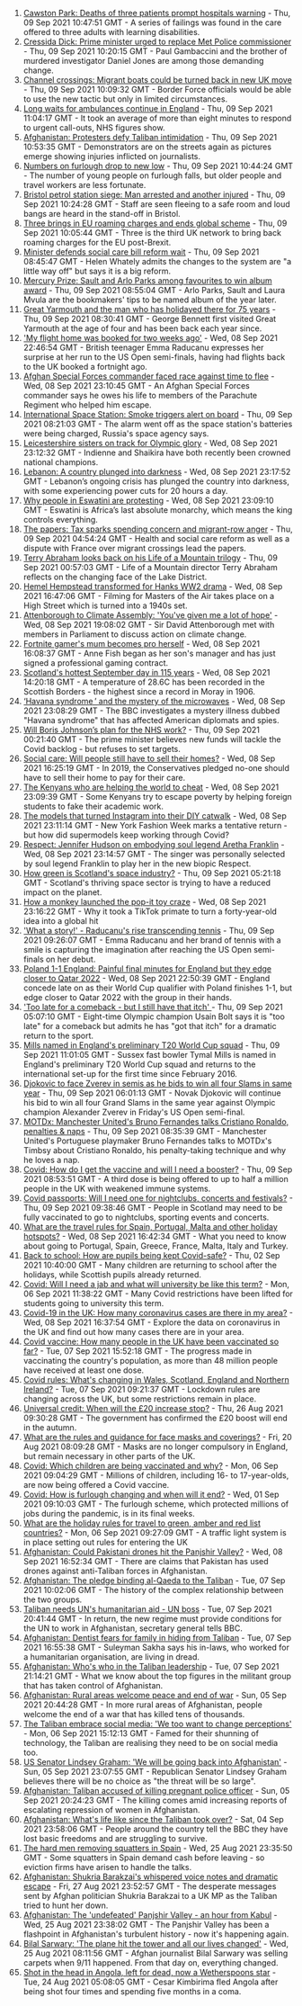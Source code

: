 1. [Cawston Park: Deaths of three patients prompt hospitals warning](https://www.bbc.co.uk/news/uk-england-norfolk-58466839?at_medium=RSS&at_campaign=KARANGA) - Thu, 09 Sep 2021 10:47:51 GMT - A series of failings was found in the care offered to three adults with learning disabilities.
2. [Cressida Dick: Prime minister urged to replace Met Police commissioner](https://www.bbc.co.uk/news/uk-england-london-58490698?at_medium=RSS&at_campaign=KARANGA) - Thu, 09 Sep 2021 10:20:15 GMT - Paul Gambaccini and the brother of murdered investigator Daniel Jones are among those demanding change.
3. [Channel crossings: Migrant boats could be turned back in new UK move](https://www.bbc.co.uk/news/uk-58495948?at_medium=RSS&at_campaign=KARANGA) - Thu, 09 Sep 2021 10:09:32 GMT - Border Force officials would be able to use the new tactic but only in limited circumstances.
4. [Long waits for ambulances continue in England](https://www.bbc.co.uk/news/health-58499857?at_medium=RSS&at_campaign=KARANGA) - Thu, 09 Sep 2021 11:04:17 GMT - It took an average of more than eight minutes to respond to urgent call-outs, NHS figures show.
5. [Afghanistan: Protesters defy Taliban intimidation](https://www.bbc.co.uk/news/world-asia-58497904?at_medium=RSS&at_campaign=KARANGA) - Thu, 09 Sep 2021 10:53:35 GMT - Demonstrators are on the streets again as pictures emerge showing injuries inflicted on journalists.
6. [Numbers on furlough drop to new low](https://www.bbc.co.uk/news/business-58498433?at_medium=RSS&at_campaign=KARANGA) - Thu, 09 Sep 2021 10:44:24 GMT - The number of young people on furlough falls, but older people and travel workers are less fortunate.
7. [Bristol petrol station siege: Man arrested and another injured](https://www.bbc.co.uk/news/uk-england-bristol-58500077?at_medium=RSS&at_campaign=KARANGA) - Thu, 09 Sep 2021 10:24:28 GMT - Staff are seen fleeing to a safe room and loud bangs are heard in the stand-off in Bristol.
8. [Three brings in EU roaming charges and ends global scheme](https://www.bbc.co.uk/news/technology-58501527?at_medium=RSS&at_campaign=KARANGA) - Thu, 09 Sep 2021 10:05:44 GMT - Three is the third UK network to bring back roaming charges for the EU post-Brexit.
9. [Minister defends social care bill reform wait](https://www.bbc.co.uk/news/uk-politics-58487901?at_medium=RSS&at_campaign=KARANGA) - Thu, 09 Sep 2021 08:45:47 GMT - Helen Whately admits the changes to the system are "a little way off" but says it is a big reform.
10. [Mercury Prize: Sault and Arlo Parks among favourites to win album award](https://www.bbc.co.uk/news/entertainment-arts-58499065?at_medium=RSS&at_campaign=KARANGA) - Thu, 09 Sep 2021 08:55:04 GMT - Arlo Parks, Sault and Laura Mvula are the bookmakers' tips to be named album of the year later.
11. [Great Yarmouth and the man who has holidayed there for 75 years](https://www.bbc.co.uk/news/uk-england-norfolk-58487394?at_medium=RSS&at_campaign=KARANGA) - Thu, 09 Sep 2021 08:30:41 GMT - George Bennett first visited Great Yarmouth at the age of four and has been back each year since.
12. ['My flight home was booked for two weeks ago'](https://www.bbc.co.uk/sport/tennis/58495531?at_medium=RSS&at_campaign=KARANGA) - Wed, 08 Sep 2021 22:46:54 GMT - British teenager Emma Raducanu expresses her surprise at her run to the US Open semi-finals, having had flights back to the UK booked a fortnight ago.
13. [Afghan Special Forces commander faced race against time to flee](https://www.bbc.co.uk/news/world-asia-58490568?at_medium=RSS&at_campaign=KARANGA) - Wed, 08 Sep 2021 23:10:45 GMT - An Afghan Special Forces commander says he owes his life to members of the Parachute Regiment who helped him escape.
14. [International Space Station: Smoke triggers alert on board](https://www.bbc.co.uk/news/world-europe-58497899?at_medium=RSS&at_campaign=KARANGA) - Thu, 09 Sep 2021 08:21:03 GMT - The alarm went off as the space station's batteries were being charged, Russia's space agency says.
15. [Leicestershire sisters on track for Olympic glory](https://www.bbc.co.uk/news/uk-england-leicestershire-58270963?at_medium=RSS&at_campaign=KARANGA) - Wed, 08 Sep 2021 23:12:32 GMT - Indienne and Shaikira have both recently been crowned national champions.
16. [Lebanon: A country plunged into darkness](https://www.bbc.co.uk/news/world-middle-east-58494832?at_medium=RSS&at_campaign=KARANGA) - Wed, 08 Sep 2021 23:17:52 GMT - Lebanon’s ongoing crisis has plunged the country into darkness, with some experiencing power cuts for 20 hours a day.
17. [Why people in Eswatini are protesting](https://www.bbc.co.uk/news/world-africa-58492598?at_medium=RSS&at_campaign=KARANGA) - Wed, 08 Sep 2021 23:09:10 GMT - Eswatini is Africa’s last absolute monarchy, which means the king controls everything.
18. [The papers: Tax sparks spending concern and migrant-row anger](https://www.bbc.co.uk/news/blogs-the-papers-58495934?at_medium=RSS&at_campaign=KARANGA) - Thu, 09 Sep 2021 04:54:24 GMT - Health and social care reform as well as a dispute with France over migrant crossings lead the papers.
19. [Terry Abraham looks back on his Life of a Mountain trilogy](https://www.bbc.co.uk/news/uk-england-cumbria-58394918?at_medium=RSS&at_campaign=KARANGA) - Thu, 09 Sep 2021 00:57:03 GMT - Life of a Mountain director Terry Abraham reflects on the changing face of the Lake District.
20. [Hemel Hempstead transformed for Hanks WW2 drama](https://www.bbc.co.uk/news/uk-england-beds-bucks-herts-58488046?at_medium=RSS&at_campaign=KARANGA) - Wed, 08 Sep 2021 16:47:06 GMT - Filming for Masters of the Air takes place on a High Street which is turned into a 1940s set.
21. [Attenborough to Climate Assembly: 'You've given me a lot of hope'](https://www.bbc.co.uk/news/science-environment-58495142?at_medium=RSS&at_campaign=KARANGA) - Wed, 08 Sep 2021 19:08:02 GMT - Sir David Attenborough met with members in Parliament to discuss action on climate change.
22. [Fortnite gamer's mum becomes pro herself](https://www.bbc.co.uk/news/technology-58487025?at_medium=RSS&at_campaign=KARANGA) - Wed, 08 Sep 2021 16:08:37 GMT - Anne Fish began as her son's manager and has just signed a professional gaming contract.
23. [Scotland's hottest September day in 115 years](https://www.bbc.co.uk/news/uk-scotland-south-scotland-58491958?at_medium=RSS&at_campaign=KARANGA) - Wed, 08 Sep 2021 14:20:18 GMT - A temperature of 28.6C has been recorded in the Scottish Borders - the highest since a record in Moray in 1906.
24. [‘Havana syndrome ’ and the mystery of the microwaves](https://www.bbc.co.uk/news/world-58396698?at_medium=RSS&at_campaign=KARANGA) - Wed, 08 Sep 2021 23:08:29 GMT - The BBC investigates a mystery illness dubbed "Havana syndrome" that has affected American diplomats and spies.
25. [Will Boris Johnson’s plan for the NHS work?](https://www.bbc.co.uk/news/health-58480863?at_medium=RSS&at_campaign=KARANGA) - Thu, 09 Sep 2021 00:21:40 GMT - The prime minister believes new funds will tackle the Covid backlog - but refuses to set targets.
26. [Social care: Will people still have to sell their homes?](https://www.bbc.co.uk/news/58486476?at_medium=RSS&at_campaign=KARANGA) - Wed, 08 Sep 2021 16:25:19 GMT - In 2019, the Conservatives pledged no-one should have to sell their home to pay for their care.
27. [The Kenyans who are helping the world to cheat](https://www.bbc.co.uk/news/blogs-trending-58465189?at_medium=RSS&at_campaign=KARANGA) - Wed, 08 Sep 2021 23:09:39 GMT - Some Kenyans try to escape poverty by helping foreign students to fake their academic work.
28. [The models that turned Instagram into their DIY catwalk](https://www.bbc.co.uk/news/business-58474185?at_medium=RSS&at_campaign=KARANGA) - Wed, 08 Sep 2021 23:11:14 GMT - New York Fashion Week marks a tentative return - but how did supermodels keep working through Covid?
29. [Respect: Jennifer Hudson on embodying soul legend Aretha Franklin](https://www.bbc.co.uk/news/entertainment-arts-57867411?at_medium=RSS&at_campaign=KARANGA) - Wed, 08 Sep 2021 23:14:57 GMT - The singer was personally selected by soul legend Franklin to play her in the new biopic Respect.
30. [How green is Scotland's space industry?](https://www.bbc.co.uk/news/uk-scotland-highlands-islands-58190702?at_medium=RSS&at_campaign=KARANGA) - Thu, 09 Sep 2021 05:21:18 GMT - Scotland's thriving space sector is trying to have a reduced impact on the planet.
31. [How a monkey launched the pop-it toy craze](https://www.bbc.co.uk/news/business-58408570?at_medium=RSS&at_campaign=KARANGA) - Wed, 08 Sep 2021 23:16:22 GMT - Why it took a TikTok primate to turn a forty-year-old idea into a global hit
32. ['What a story!' - Raducanu's rise transcending tennis](https://www.bbc.co.uk/sport/tennis/58496385?at_medium=RSS&at_campaign=KARANGA) - Thu, 09 Sep 2021 09:26:07 GMT - Emma Raducanu and her brand of tennis with a smile is capturing the imagination after reaching the US Open semi-finals on her debut.
33. [Poland 1-1 England: Painful final minutes for England but they edge closer to Qatar 2022](https://www.bbc.co.uk/sport/football/58492134?at_medium=RSS&at_campaign=KARANGA) - Wed, 08 Sep 2021 22:50:39 GMT - England concede late on as their World Cup qualifier with Poland finishes 1-1, but edge closer to Qatar 2022 with the group in their hands.
34. ['Too late for a comeback - but I still have that itch' ](https://www.bbc.co.uk/sport/athletics/58493570?at_medium=RSS&at_campaign=KARANGA) - Thu, 09 Sep 2021 05:07:10 GMT - Eight-time Olympic champion Usain Bolt says it is "too late" for a comeback but admits he has "got that itch" for a dramatic return to the sport.
35. [Mills named in England's preliminary T20 World Cup squad](https://www.bbc.co.uk/sport/cricket/58498271?at_medium=RSS&at_campaign=KARANGA) - Thu, 09 Sep 2021 11:01:05 GMT - Sussex fast bowler Tymal Mills is named in England's preliminary T20 World Cup squad and returns to the international set-up for the first time since February 2016.
36. [Djokovic to face Zverev in semis as he bids to win all four Slams in same year](https://www.bbc.co.uk/sport/tennis/58495323?at_medium=RSS&at_campaign=KARANGA) - Thu, 09 Sep 2021 06:01:13 GMT - Novak Djokovic will continue his bid to win all four Grand Slams in the same year against Olympic champion Alexander Zverev in Friday's US Open semi-final.
37. [MOTDx: Manchester United's Bruno Fernandes talks Cristiano Ronaldo, penalties & naps](https://www.bbc.co.uk/sport/av/football/58499937?at_medium=RSS&at_campaign=KARANGA) - Thu, 09 Sep 2021 08:35:39 GMT - Manchester United's Portuguese playmaker Bruno Fernandes talks to MOTDx's Timbsy about Cristiano Ronaldo, his penalty-taking technique and why he loves a nap.
38. [Covid: How do I get the vaccine and will I need a booster?](https://www.bbc.co.uk/news/health-55045639?at_medium=RSS&at_campaign=KARANGA) - Thu, 09 Sep 2021 08:53:51 GMT - A third dose is being offered to up to half a million people in the UK with weakened immune systems.
39. [Covid passports: Will I need one for nightclubs, concerts and festivals?](https://www.bbc.co.uk/news/explainers-55718553?at_medium=RSS&at_campaign=KARANGA) - Thu, 09 Sep 2021 09:38:46 GMT - People in Scotland may need to be fully vaccinated to go to nightclubs, sporting events and concerts.
40. [What are the travel rules for Spain, Portugal, Malta and other holiday hotspots?](https://www.bbc.co.uk/news/explainers-56997931?at_medium=RSS&at_campaign=KARANGA) - Wed, 08 Sep 2021 16:42:34 GMT - What you need to know about going to Portugal, Spain, Greece, France, Malta, Italy and Turkey.
41. [Back to school: How are pupils being kept Covid-safe?](https://www.bbc.co.uk/news/education-51643556?at_medium=RSS&at_campaign=KARANGA) - Thu, 02 Sep 2021 10:40:00 GMT - Many children are returning to school after the holidays, while Scottish pupils already returned.
42. [Covid: Will I need a jab and what will university be like this term?](https://www.bbc.co.uk/news/explainers-52753913?at_medium=RSS&at_campaign=KARANGA) - Mon, 06 Sep 2021 11:38:22 GMT - Many Covid restrictions have been lifted for students going to university this term.
43. [Covid-19 in the UK: How many coronavirus cases are there in my area?](https://www.bbc.co.uk/news/uk-51768274?at_medium=RSS&at_campaign=KARANGA) - Wed, 08 Sep 2021 16:37:54 GMT - Explore the data on coronavirus in the UK and find out how many cases there are in your area.
44. [Covid vaccine: How many people in the UK have been vaccinated so far?](https://www.bbc.co.uk/news/health-55274833?at_medium=RSS&at_campaign=KARANGA) - Tue, 07 Sep 2021 15:52:18 GMT - The progress made in vaccinating the country's population, as more than 48 million people have received at least one dose.
45. [Covid rules: What's changing in Wales, Scotland, England and Northern Ireland?](https://www.bbc.co.uk/news/explainers-52530518?at_medium=RSS&at_campaign=KARANGA) - Tue, 07 Sep 2021 09:21:37 GMT - Lockdown rules are changing across the UK, but some restrictions remain in place.
46. [Universal credit: When will the £20 increase stop?](https://www.bbc.co.uk/news/uk-41487126?at_medium=RSS&at_campaign=KARANGA) - Thu, 26 Aug 2021 09:30:28 GMT - The government has confirmed the £20 boost will end in the autumn.
47. [What are the rules and guidance for face masks and coverings?](https://www.bbc.co.uk/news/health-51205344?at_medium=RSS&at_campaign=KARANGA) - Fri, 20 Aug 2021 08:09:28 GMT - Masks are no longer compulsory in England, but remain necessary in other parts of the UK.
48. [Covid: Which children are being vaccinated and why?](https://www.bbc.co.uk/news/health-57888429?at_medium=RSS&at_campaign=KARANGA) - Mon, 06 Sep 2021 09:04:29 GMT - Millions of children, including 16- to 17-year-olds, are now being offered a Covid vaccine.
49. [Covid: How is furlough changing and when will it end?](https://www.bbc.co.uk/news/explainers-52135342?at_medium=RSS&at_campaign=KARANGA) - Wed, 01 Sep 2021 09:10:03 GMT - The furlough scheme, which protected millions of jobs during the pandemic, is in its final weeks.
50. [What are the holiday rules for travel to green, amber and red list countries?](https://www.bbc.co.uk/news/explainers-52544307?at_medium=RSS&at_campaign=KARANGA) - Mon, 06 Sep 2021 09:27:09 GMT - A traffic light system is in place setting out rules for entering the UK
51. [Afghanistan: Could Pakistani drones hit the Panjshir Valley?](https://www.bbc.co.uk/news/58480299?at_medium=RSS&at_campaign=KARANGA) - Wed, 08 Sep 2021 16:52:34 GMT - There are claims that Pakistan has used drones against anti-Taliban forces in Afghanistan.
52. [Afghanistan: The pledge binding al-Qaeda to the Taliban](https://www.bbc.co.uk/news/world-asia-58473574?at_medium=RSS&at_campaign=KARANGA) - Tue, 07 Sep 2021 10:02:06 GMT - The history of the complex relationship between the two groups.
53. [Taliban needs UN's humanitarian aid - UN boss](https://www.bbc.co.uk/news/world-us-canada-58482840?at_medium=RSS&at_campaign=KARANGA) - Tue, 07 Sep 2021 20:41:44 GMT - In return, the new regime must provide conditions for the UN to work in Afghanistan, secretary general tells BBC.
54. [Afghanistan: Dentist fears for family in hiding from Taliban](https://www.bbc.co.uk/news/uk-england-cumbria-58474735?at_medium=RSS&at_campaign=KARANGA) - Tue, 07 Sep 2021 16:55:38 GMT - Suleyman Sakha says his in-laws, who worked for a humanitarian organisation, are living in dread.
55. [Afghanistan: Who's who in the Taliban leadership](https://www.bbc.co.uk/news/world-asia-58235639?at_medium=RSS&at_campaign=KARANGA) - Tue, 07 Sep 2021 21:14:21 GMT - What we know about the top figures in the militant group that has taken control of Afghanistan.
56. [Afghanistan: Rural areas welcome peace and end of war](https://www.bbc.co.uk/news/world-asia-58456955?at_medium=RSS&at_campaign=KARANGA) - Sun, 05 Sep 2021 20:44:28 GMT - In more rural areas of Afghanistan, people welcome the end of a war that has killed tens of thousands.
57. [The Taliban embrace social media: 'We too want to change perceptions'](https://www.bbc.co.uk/news/world-asia-58466939?at_medium=RSS&at_campaign=KARANGA) - Mon, 06 Sep 2021 15:12:13 GMT - Famed for their shunning of technology, the Taliban are realising they need to be on social media too.
58. [US Senator Lindsey Graham: 'We will be going back into Afghanistan'](https://www.bbc.co.uk/news/world-us-canada-58456953?at_medium=RSS&at_campaign=KARANGA) - Sun, 05 Sep 2021 23:07:55 GMT - Republican Senator Lindsey Graham believes there will be no choice as "the threat will be so large".
59. [Afghanistan: Taliban accused of killing pregnant police officer](https://www.bbc.co.uk/news/world-asia-58455826?at_medium=RSS&at_campaign=KARANGA) - Sun, 05 Sep 2021 20:24:23 GMT - The killing comes amid increasing reports of escalating repression of women in Afghanistan.
60. [Afghanistan: What's life like since the Taliban took over?](https://www.bbc.co.uk/news/world-asia-58434735?at_medium=RSS&at_campaign=KARANGA) - Sat, 04 Sep 2021 23:58:06 GMT - People around the country tell the BBC they have lost basic freedoms and are struggling to survive.
61. [The hard men removing squatters in Spain](https://www.bbc.co.uk/news/stories-58310532?at_medium=RSS&at_campaign=KARANGA) - Wed, 25 Aug 2021 23:35:50 GMT - Some squatters in Spain demand cash before leaving - so eviction firms have arisen to handle the talks.
62. [Afghanistan: Shukria Barakzai's whispered voice notes and dramatic escape](https://www.bbc.co.uk/news/world-asia-58345901?at_medium=RSS&at_campaign=KARANGA) - Fri, 27 Aug 2021 23:52:57 GMT - The desperate messages sent by Afghan politician Shukria Barakzai to a UK MP as the Taliban tried to hunt her down.
63. [Afghanistan: The 'undefeated' Panjshir Valley - an hour from Kabul](https://www.bbc.co.uk/news/world-asia-58329527?at_medium=RSS&at_campaign=KARANGA) - Wed, 25 Aug 2021 23:38:02 GMT - The Panjshir Valley has been a flashpoint in Afghanistan's turbulent history - now it's happening again.
64. [Bilal Sarwary: 'The plane hit the tower and all our lives changed'](https://www.bbc.co.uk/news/world-south-asia-58071592?at_medium=RSS&at_campaign=KARANGA) - Wed, 25 Aug 2021 08:11:56 GMT - Afghan journalist Bilal Sarwary was selling carpets when 9/11 happened. From that day on, everything changed.
65. [Shot in the head in Angola, left for dead, now a Wetherspoons star](https://www.bbc.co.uk/news/uk-58266180?at_medium=RSS&at_campaign=KARANGA) - Tue, 24 Aug 2021 05:08:05 GMT - Cesar Kimbirima fled Angola after being shot four times and spending five months in a coma.
